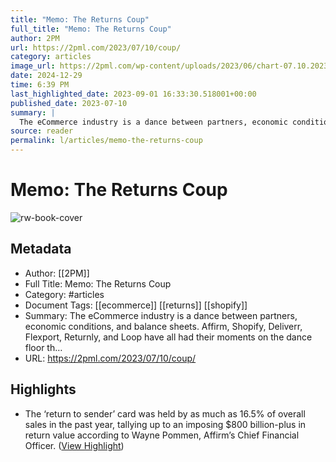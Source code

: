 ```yaml
---
title: "Memo: The Returns Coup"
full_title: "Memo: The Returns Coup"
author: 2PM
url: https://2pml.com/2023/07/10/coup/
category: articles
image_url: https://2pml.com/wp-content/uploads/2023/06/chart-07.10.2023-scaled.jpg
date: 2024-12-29
time: 6:39 PM
last_highlighted_date: 2023-09-01 16:33:30.518001+00:00
published_date: 2023-07-10
summary: |
  The eCommerce industry is a dance between partners, economic conditions, and balance sheets. Affirm, Shopify, Deliverr, Flexport, Returnly, and Loop have all had their moments on the dance floor th…
source: reader
permalink: l/articles/memo-the-returns-coup
---
```

# Memo: The Returns Coup

![rw-book-cover](https://2pml.com/wp-content/uploads/2023/06/chart-07.10.2023-scaled.jpg)

## Metadata
- Author: [[2PM]]
- Full Title: Memo: The Returns Coup
- Category: #articles
- Document Tags: [[ecommerce]] [[returns]] [[shopify]] 
- Summary: The eCommerce industry is a dance between partners, economic conditions, and balance sheets. Affirm, Shopify, Deliverr, Flexport, Returnly, and Loop have all had their moments on the dance floor th…
- URL: https://2pml.com/2023/07/10/coup/

## Highlights
- The ‘return to sender’ card was held by as much as 16.5% of overall sales in the past year, tallying up to an imposing $800 billion-plus in return value according to Wayne Pommen, Affirm’s Chief Financial Officer. ([View Highlight](https://read.readwise.io/read/01h98sfbteppzhr6h2ayevsyt8))


